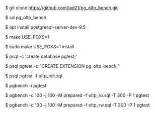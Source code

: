 
$ git clone https://github.com/jad21/pg_oltp_bench.git

$ cd pg_oltp_bench

$ apt install  postgresql-server-dev-9.5

$ make USE_PGXS=1

$ sudo make USE_PGXS=1 install

$ psql -c 'create database pgtest;'

$ psql pgtest -c "CREATE EXTENSION pg_oltp_bench;"

$ psql pgtest -f oltp_init.sql

$ pgbench -i pgtest

$ pgbench -c 100 -j 100 -M prepared -f oltp_ro.sql -T 300 -P 1 pgtest

$ pgbench -c 100 -j 100 -M prepared -f oltp_rw.sql -T 300 -P 1 pgtest

